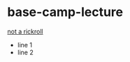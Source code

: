 # base-camp-lecture

[not a rickroll](https://www.youtube.com/watch?v=dQw4w9WgXcQ)

- line 1
- line 2

